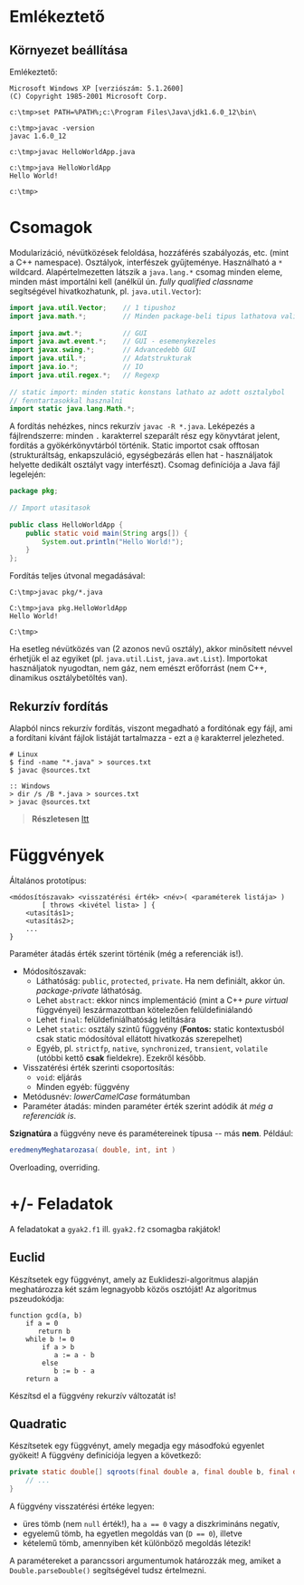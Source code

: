 # Emlékeztető #

## Környezet beállítása ##
Emlékeztető:

	Microsoft Windows XP [verziószám: 5.1.2600]
	(C) Copyright 1985-2001 Microsoft Corp.
	
	c:\tmp>set PATH=%PATH%;c:\Program Files\Java\jdk1.6.0_12\bin\
	
	c:\tmp>javac -version
	javac 1.6.0_12
	
	c:\tmp>javac HelloWorldApp.java
	
	c:\tmp>java HelloWorldApp
	Hello World!
	
	c:\tmp>

# Csomagok #
Modularizáció, névütközések feloldása, hozzáférés szabályozás, etc. (mint a
C++ namespace). Osztályok, interfészek gyűjteménye. Használható a `*` wildcard.
Alapértelmezetten látszik a `java.lang.*` csomag minden eleme, minden mást
importálni kell (anélkül ún. _fully qualified classname_ segítségével
hivatkozhatunk, pl. `java.util.Vector`):

``` java
import java.util.Vector;	// 1 tipushoz
import java.math.*;			// Minden package-beli tipus lathatova valik
	
import java.awt.*;			// GUI
import java.awt.event.*;	// GUI - esemenykezeles
import javax.swing.*;		// Advancedebb GUI
import java.util.*;			// Adatstrukturak
import java.io.*;			// IO
import java.util.regex.*;	// Regexp
	
// static import: minden static konstans lathato az adott osztalybol
// fenntartasokkal hasznalni
import static java.lang.Math.*;
```

A fordítás nehézkes, nincs rekurzív `javac -R *.java`. Leképezés a
fájlrendszerre: minden `.` karakterrel szeparált rész egy könyvtárat jelent,
fordítás a gyökérkönyvtárból történik. Static importot csak offtosan
(strukturáltság, enkapszuláció, egységbezárás ellen hat - használjatok helyette
dedikált osztályt vagy interfészt). Csomag definíciója a Java fájl legelején:

``` java
package pkg;
	
// Import utasitasok
	
public class HelloWorldApp {
    public static void main(String args[]) {
        System.out.println("Hello World!");
    }
};
```

Fordítás teljes útvonal megadásával:

	C:\tmp>javac pkg/*.java
	
	C:\tmp>java pkg.HelloWorldApp
	Hello World!
	
	C:\tmp>

Ha esetleg névütközés van (2 azonos nevű osztály), akkor minősített névvel
érhetjük el az egyiket (pl. `java.util.List`, `java.awt.List`). Importokat
használjatok nyugodtan, nem gáz, nem emészt erőforrást (nem C++, dinamikus
osztálybetöltés van).


## Rekurzív fordítás ##
Alapból nincs rekurzív fordítás, viszont megadható a fordítónak egy fájl,
ami a fordítani kívánt fájlok listáját tartalmazza - ezt a `@` karakterrel
jelezheted.

	# Linux
	$ find -name "*.java" > sources.txt
	$ javac @sources.txt

	:: Windows
	> dir /s /B *.java > sources.txt
	> javac @sources.txt

> **Részletesen** [Itt](http://stackoverflow.com/questions/6623161/javac-option-to-compile-recursively/8769536#8769536)

# Függvények #
Általános prototípus:

	<módosítószavak> <visszatérési érték> <név>( <paraméterek listája> )
	        [ throws <kivétel lista> ] {
	    <utasítás1>;
	    <utasítás2>;
	    ...
	}

Paraméter átadás érték szerint történik (még a referenciák is!).

* Módosítószavak:
	* Láthatóság: `public`, `protected`, `private`. Ha nem definiált, akkor ún.
	  _package-private_ láthatóság.
	* Lehet `abstract`: ekkor nincs implementáció (mint a C++ _pure virtual_
	  függvényei) leszármazottban kötelezően felüldefiniálandó
	* Lehet `final`: felüldefiniálhatóság letiltására
	* Lehet `static`: osztály szintű függvény (**Fontos:** static kontextusból
	  csak static módosítóval ellátott hivatkozás szerepelhet)
	* Egyéb, pl. `strictfp`, `native`, `synchronized`, `transient`, `volatile`
	  (utóbbi kettő **csak** fieldekre). Ezekről később.
* Visszatérési érték szerinti csoportosítás:
	* `void`: eljárás
	* Minden egyéb: függvény
* Metódusnév: _lowerCamelCase_ formátumban
* Paraméter átadás: minden paraméter érték szerint adódik át
_még a referenciák is_.

**Szignatúra** a függvény neve és paramétereinek típusa -- más **nem**. Például:

``` java
eredmenyMeghatarozasa( double, int, int )
```

Overloading, overriding.

# +/- Feladatok #

A feladatokat a `gyak2.f1` ill. `gyak2.f2` csomagba rakjátok!

## Euclid ##
Készítsetek egy függvényt, amely az Euklideszi-algoritmus alapján meghatározza
két szám legnagyobb közös osztóját! Az algoritmus pszeudokódja:

	function gcd(a, b)
	    if a = 0
	       return b
	    while b != 0
	        if a > b
	           a := a - b
	        else
	           b := b - a
	    return a

Készítsd el a függvény rekurzív változatát is!

## Quadratic ##
Készítsetek egy függvényt, amely megadja egy másodfokú egyenlet gyökeit! A
függvény definíciója legyen a következő:

``` java
private static double[] sqroots(final double a, final double b, final double c) {
	// ...
}
```

A függvény visszatérési értéke legyen:

* üres tömb (nem `null` érték!), ha `a == 0` vagy a diszkrimináns negatív,
* egyelemű tömb, ha egyetlen megoldás van (`D == 0`), illetve
* kételemű tömb, amennyiben két különböző megoldás létezik!

A paramétereket a parancssori argumentumok határozzák meg, amiket a
`Double.parseDouble()` segítségével tudsz értelmezni.

